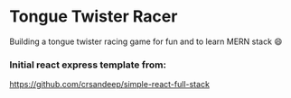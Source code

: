 # Tongue Twister Racer
Building a tongue twister racing game for fun and to learn MERN stack :smile:

### Initial react express template from:
https://github.com/crsandeep/simple-react-full-stack
